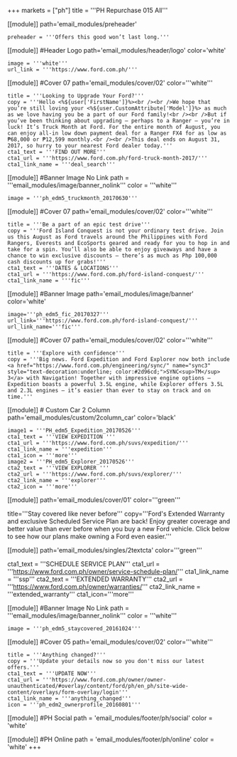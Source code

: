 +++
markets = ["ph"]
title = '''PH Repurchase 015 All'''

[[module]]
path='email_modules/preheader'

	preheader = '''Offers this good won’t last long.'''

[[module]] #Header Logo
path='email_modules/header/logo'
color='white'

	image = '''white'''
	url_link = '''https://www.ford.com.ph/'''

[[module]] #Cover 07
path='email_modules/cover/02'
color='''white''' 

	title = '''Looking to Upgrade Your Ford?'''
	copy = '''Hello <%${user['FirstName']}%><br /><br />We hope that you’re still loving your <%${user.CustomAttribute['Model']}%> as much as we love having you be a part of our Ford family!<br /><br />But if you’ve been thinking about upgrading – perhaps to a Ranger – you’re in luck! It’s Truck Month at Ford. For the entire month of August, you can enjoy all-in low down payment deal for a Ranger FX4 for as low as ₱68,000 or ₱12,599 monthly.<br /><br />This deal ends on August 31, 2017, so hurry to your nearest Ford dealer today.'''
	cta1_text = '''FIND OUT MORE'''
	cta1_url = '''https://www.ford.com.ph/ford-truck-month-2017/'''
	cta1_link_name = '''deal_search'''

[[module]] #Banner Image No Link
path = '''email_modules/image/banner_nolink'''
color = '''white'''

	image = '''ph_edm5_truckmonth_20170630'''

[[module]] #Cover 07
path='email_modules/cover/02'
color='''white''' 

	title = '''Be a part of an epic test drive'''
	copy = '''Ford Island Conquest is not your ordinary test drive. Join us this August as Ford travels around the Philippines with Ford Rangers, Everests and EcoSports geared and ready for you to hop in and take for a spin. You’ll also be able to enjoy giveaways and have a chance to win exclusive discounts – there’s as much as Php 100,000 cash discounts up for grabs!'''
	cta1_text = '''DATES & LOCATIONS'''
	cta1_url = '''https://www.ford.com.ph/ford-island-conquest/'''
	cta1_link_name = '''fic'''
    
[[module]] #Banner Image
path='email_modules/image/banner'
color='white'

	image='''ph_edm5_fic_20170327'''
	url_link='''https://www.ford.com.ph/ford-island-conquest/'''
	url_link_name='''fic'''

[[module]] #Cover 07
path='email_modules/cover/02'
color='''white''' 

	title = '''Explore with confidence'''
	copy = '''Big news. Ford Expedition and Ford Explorer now both include <a href="https://www.ford.com.ph/engineering/sync/" name="sync3" style="text-decoration:underline; color:#2d96cd;">SYNC<sup>TM</sup> 3</a> with Navigation! Together with impressive engine options – Expedition boasts a powerful 3.5L engine, while Explorer offers 3.5L and 2.3L engines – it’s easier than ever to stay on track and on time.'''

[[module]] # Custom Car 2 Column
path='email_modules/custom/2column_car'
color='black'

	image1 = '''PH_edm5_Expedition_20170526'''
	cta1_text = '''VIEW EXPEDITION '''
	cta1_url = '''https://www.ford.com.ph/suvs/expedition/'''
	cta1_link_name = '''expedition'''
	cta1_icon = '''more'''
	image2 = '''PH_edm5_Explorer_20170526'''
	cta2_text = '''VIEW EXPLORER '''
	cta2_url = '''https://www.ford.com.ph/suvs/explorer/'''
	cta2_link_name = '''explorer'''
	cta2_icon = '''more'''

[[module]]
path='email_modules/cover/01'
color='''green'''

title='''Stay covered like never before'''
copy='''Ford's Extended Warranty and exclusive Scheduled Service Plan are back! Enjoy greater coverage and better value than ever before when you buy a new Ford vehicle. Click below to see how our plans make owning a Ford even easier.'''

[[module]]
path='email_modules/singles/2textcta'
color='''green'''

cta1_text = '''SCHEDULE SERVICE PLAN'''
cta1_url = '''https://www.ford.com.ph/owner/service-schedule-plan/'''
cta1_link_name = '''ssp'''
cta2_text = '''EXTENDED WARRANTY'''
cta2_url = '''https://www.ford.com.ph/owner/warranties/'''
cta2_link_name = '''extended_warranty'''
cta1_icon='''more'''

[[module]] #Banner Image No Link
path = '''email_modules/image/banner_nolink'''
color = '''white'''

	image = '''ph_edm5_staycovered_20161024'''

[[module]] #Cover 05
path='email_modules/cover/02'
color='''white'''

	title = '''Anything changed?'''
	copy = '''Update your details now so you don't miss our latest offers.'''
	cta1_text = '''UPDATE NOW'''
	cta1_url = '''https://www.ford.com.ph/owner/owner-unauthenticated/#overlay/content/ford/ph/en_ph/site-wide-content/overlays/form-overlay/login'''
	cta1_link_name = '''anything_changed'''
	icon = '''ph_edm2_ownerprofile_20160801'''

[[module]] #PH Social
path = 'email_modules/footer/ph/social'
color = 'white'

[[module]] #PH Online
path = 'email_modules/footer/ph/online'
color = 'white'
+++